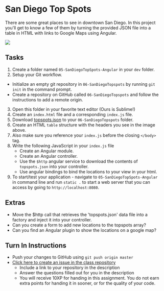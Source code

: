 # San Diego Top Spots

There are some great places to see in downtown San Diego. In this project you'll get to know a few of them by turning the provided JSON file into a table in HTML with links to Google Maps using Angular.

<img src="http://i.imgur.com/4UU4Ye4.png" />


## Tasks
1. Create a folder named `05-SanDiegoTopSpots-Angular` in your `dev` folder.
2. Setup your Git workflow.
  - Initialize an empty git repository in `06-SanDiegoTopspots` by running `git init` in the command prompt.
  - Create a repository on GitHub called `06-SanDiegoTopspots` and follow the instructions to add a remote origin.
3. Open this folder in your favorite text editor (Ours is Sublime!)
4. Create an `index.html` file and a corresponding `index.js` file.
5. Download [topspots.json]("https://github.com/OriginCodeAcademy/2016-CW-FallCohort/tree/master/Projects/Week%201/05-SanDiegoTopSpots/topspots.json") to your `06-SanDiegoTopspots` folder.
6. Create an HTML `table` structure with the headers you see in the image above.
7. Also make sure you reference your `index.js` before the closing `</body>` tag.
8. Write the following JavaScript in your `index.js` file
	- Create an Angular module.
	- Create an Angular controller.
	- Use the `$http` angular service to download the contents of `topspots.json` into your controller.
	- Use angular bindings to bind the locations to your view in your html.
9. To start/test your application - navigate to `05-SanDiegoTopSpots-Angular` in command line and run `static .` to start a web server that you can access by going to `http://localhost:8080`.

## Extras
- Move the $http call that retrieves the 'topspots.json' data file into a factory and inject it into your controller.
- Can you create a form to add new locations to the topspots array?
- Can you find an Angular plugin to show the locations on a google map?

## Turn In Instructions
* Push your changes to GitHub using `git push origin master`
* [Click here to create an issue in the class repository](https://www.github.com/OriginCodeAcademy/2016-CW-FallCohort/issues/new?title=05-SanDiegoTopSpots-Angular&body=1.%20Where%20can%20I%20find%20your%20repository%3F%20(Paste%20the%20url%20of%20your%20repository%20below)%0A%0A2.%20What%20differences%20have%20you%20noticed%20working%20with%20AngularJS%20vs%20working%20with%20jQuery%20in%20this%20assignment%3F%0A%0A3.%20What%20was%20your%20biggest%20accomplishment%20in%20this%20assignment%3F%0A%0A4.%20What%20was%20your%20biggest%20challenge%20in%20this%20assignment%3F)
    * Include a link to your repository in the description
    * Answer the questions filled out for you in the description
    * You will receive 10XP for handing in this assignment. You do not earn extra points for handing it in sooner, or for the quality of your code.